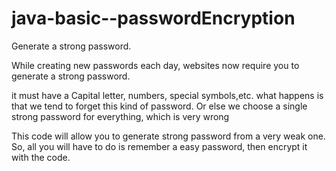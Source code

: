 # java-basic--passwordEncryption
Generate a strong password.

While creating new passwords each day, websites now require you to generate a strong password.

it must have a Capital letter, numbers, special symbols,etc.
what happens is that we tend to forget this kind of password.
Or else we choose a single strong password for everything, which is very wrong

This code will allow you to generate strong password from a very weak one.
So, all you will have to do is remember a easy password, then encrypt it with the code.
